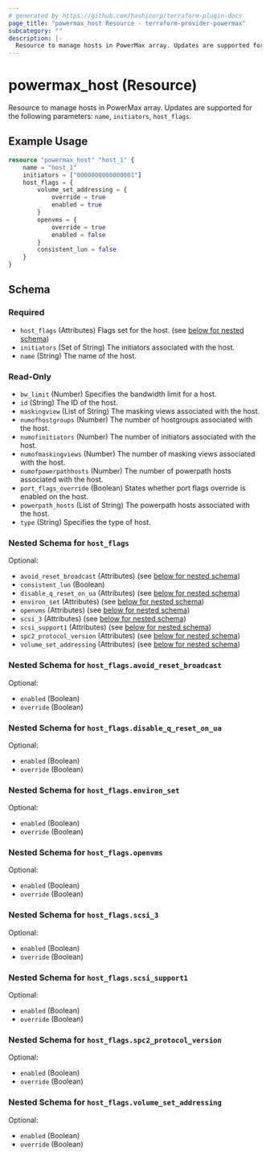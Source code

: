 ```yaml
---
# generated by https://github.com/hashicorp/terraform-plugin-docs
page_title: "powermax_host Resource - terraform-provider-powermax"
subcategory: ""
description: |-
  Resource to manage hosts in PowerMax array. Updates are supported for the following parameters: name, initiators, host_flags.
---
```


# powermax_host (Resource)

Resource to manage hosts in PowerMax array. Updates are supported for the following parameters: `name`, `initiators`, `host_flags`.

## Example Usage

```terraform
resource "powermax_host" "host_1" {
	name = "host_1"
	initiators = ["0000000000000001"]
	host_flags = {
		volume_set_addressing = {
			override = true
			enabled = true
		}
		openvms = {
			override = true
			enabled = false
		}
		consistent_lun = false
	}
}
```

<!-- schema generated by tfplugindocs -->
## Schema

### Required

- `host_flags` (Attributes) Flags set for the host. (see [below for nested schema](#nestedatt--host_flags))
- `initiators` (Set of String) The initiators associated with the host.
- `name` (String) The name of the host.

### Read-Only

- `bw_limit` (Number) Specifies the bandwidth limit for a host.
- `id` (String) The ID of the host.
- `maskingview` (List of String) The masking views associated with the host.
- `numofhostgroups` (Number) The number of hostgroups associated with the host.
- `numofinitiators` (Number) The number of initiators associated with the host.
- `numofmaskingviews` (Number) The number of masking views associated with the host.
- `numofpowerpathhosts` (Number) The number of powerpath hosts associated with the host.
- `port_flags_override` (Boolean) States whether port flags override is enabled on the host.
- `powerpath_hosts` (List of String) The powerpath hosts associated with the host.
- `type` (String) Specifies the type of host.

<a id="nestedatt--host_flags"></a>
### Nested Schema for `host_flags`

Optional:

- `avoid_reset_broadcast` (Attributes) (see [below for nested schema](#nestedatt--host_flags--avoid_reset_broadcast))
- `consistent_lun` (Boolean)
- `disable_q_reset_on_ua` (Attributes) (see [below for nested schema](#nestedatt--host_flags--disable_q_reset_on_ua))
- `environ_set` (Attributes) (see [below for nested schema](#nestedatt--host_flags--environ_set))
- `openvms` (Attributes) (see [below for nested schema](#nestedatt--host_flags--openvms))
- `scsi_3` (Attributes) (see [below for nested schema](#nestedatt--host_flags--scsi_3))
- `scsi_support1` (Attributes) (see [below for nested schema](#nestedatt--host_flags--scsi_support1))
- `spc2_protocol_version` (Attributes) (see [below for nested schema](#nestedatt--host_flags--spc2_protocol_version))
- `volume_set_addressing` (Attributes) (see [below for nested schema](#nestedatt--host_flags--volume_set_addressing))

<a id="nestedatt--host_flags--avoid_reset_broadcast"></a>
### Nested Schema for `host_flags.avoid_reset_broadcast`

Optional:

- `enabled` (Boolean)
- `override` (Boolean)


<a id="nestedatt--host_flags--disable_q_reset_on_ua"></a>
### Nested Schema for `host_flags.disable_q_reset_on_ua`

Optional:

- `enabled` (Boolean)
- `override` (Boolean)


<a id="nestedatt--host_flags--environ_set"></a>
### Nested Schema for `host_flags.environ_set`

Optional:

- `enabled` (Boolean)
- `override` (Boolean)


<a id="nestedatt--host_flags--openvms"></a>
### Nested Schema for `host_flags.openvms`

Optional:

- `enabled` (Boolean)
- `override` (Boolean)


<a id="nestedatt--host_flags--scsi_3"></a>
### Nested Schema for `host_flags.scsi_3`

Optional:

- `enabled` (Boolean)
- `override` (Boolean)


<a id="nestedatt--host_flags--scsi_support1"></a>
### Nested Schema for `host_flags.scsi_support1`

Optional:

- `enabled` (Boolean)
- `override` (Boolean)


<a id="nestedatt--host_flags--spc2_protocol_version"></a>
### Nested Schema for `host_flags.spc2_protocol_version`

Optional:

- `enabled` (Boolean)
- `override` (Boolean)


<a id="nestedatt--host_flags--volume_set_addressing"></a>
### Nested Schema for `host_flags.volume_set_addressing`

Optional:

- `enabled` (Boolean)
- `override` (Boolean)


